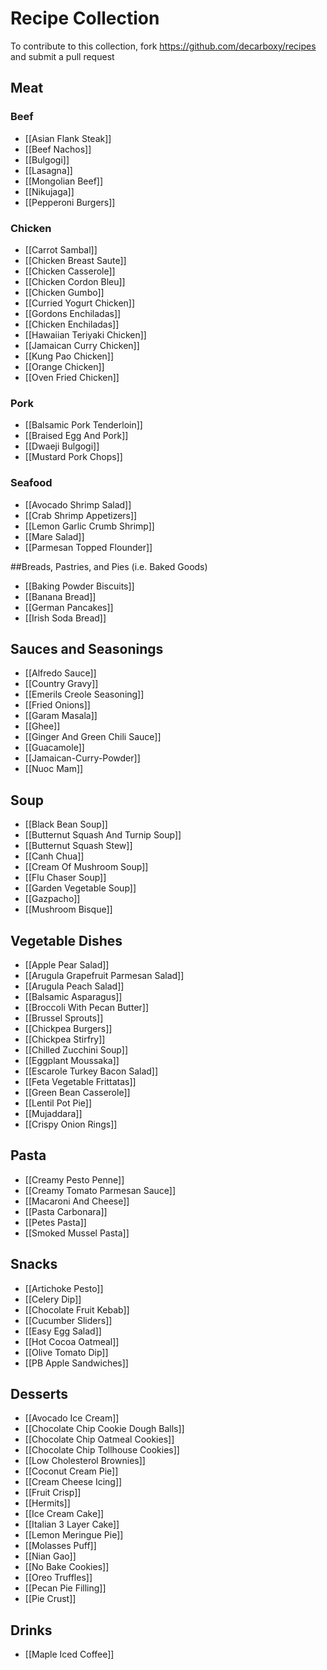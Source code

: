# Recipe Collection

To contribute to this collection, fork https://github.com/decarboxy/recipes and submit a pull request

## Meat

### Beef

* [[Asian Flank Steak]]
* [[Beef Nachos]]
* [[Bulgogi]]
* [[Lasagna]]
* [[Mongolian Beef]]
* [[Nikujaga]]
* [[Pepperoni Burgers]]

### Chicken

* [[Carrot Sambal]]
* [[Chicken Breast Saute]]
* [[Chicken Casserole]]
* [[Chicken Cordon Bleu]]
* [[Chicken Gumbo]]
* [[Curried Yogurt Chicken]]
* [[Gordons Enchiladas]]
* [[Chicken Enchiladas]]
* [[Hawaiian Teriyaki Chicken]]
* [[Jamaican Curry Chicken]]
* [[Kung Pao Chicken]]
* [[Orange Chicken]]
* [[Oven Fried Chicken]]

### Pork

* [[Balsamic Pork Tenderloin]]
* [[Braised Egg And Pork]]
* [[Dwaeji Bulgogi]]
* [[Mustard Pork Chops]]

### Seafood

* [[Avocado Shrimp Salad]]
* [[Crab Shrimp Appetizers]]
* [[Lemon Garlic Crumb Shrimp]]
* [[Mare Salad]]
* [[Parmesan Topped Flounder]]

##Breads, Pastries, and Pies (i.e. Baked Goods)

* [[Baking Powder Biscuits]]
* [[Banana Bread]]
* [[German Pancakes]]
* [[Irish Soda Bread]]

## Sauces and Seasonings

* [[Alfredo Sauce]]
* [[Country Gravy]]
* [[Emerils Creole Seasoning]]
* [[Fried Onions]]
* [[Garam Masala]]
* [[Ghee]]
* [[Ginger And Green Chili Sauce]]
* [[Guacamole]]
* [[Jamaican-Curry-Powder]]
* [[Nuoc Mam]]

## Soup

* [[Black Bean Soup]]
* [[Butternut Squash And Turnip Soup]]
* [[Butternut Squash Stew]]
* [[Canh Chua]]
* [[Cream Of Mushroom Soup]]
* [[Flu Chaser Soup]]
* [[Garden Vegetable Soup]]
* [[Gazpacho]]
* [[Mushroom Bisque]]

## Vegetable Dishes

* [[Apple Pear Salad]]
* [[Arugula Grapefruit Parmesan Salad]]
* [[Arugula Peach Salad]]
* [[Balsamic Asparagus]]
* [[Broccoli With Pecan Butter]]
* [[Brussel Sprouts]]
* [[Chickpea Burgers]]
* [[Chickpea Stirfry]]
* [[Chilled Zucchini Soup]]
* [[Eggplant Moussaka]]
* [[Escarole Turkey Bacon Salad]]
* [[Feta Vegetable Frittatas]]
* [[Green Bean Casserole]]
* [[Lentil Pot Pie]]
* [[Mujaddara]]
* [[Crispy Onion Rings]]

## Pasta

* [[Creamy Pesto Penne]]
* [[Creamy Tomato Parmesan Sauce]]
* [[Macaroni And Cheese]]
* [[Pasta Carbonara]]
* [[Petes Pasta]]
* [[Smoked Mussel Pasta]]

## Snacks

* [[Artichoke Pesto]]
* [[Celery Dip]]
* [[Chocolate Fruit Kebab]]
* [[Cucumber Sliders]]
* [[Easy Egg Salad]]
* [[Hot Cocoa Oatmeal]]
* [[Olive Tomato Dip]]
* [[PB Apple Sandwiches]]

## Desserts

* [[Avocado Ice Cream]]
* [[Chocolate Chip Cookie Dough Balls]]
* [[Chocolate Chip Oatmeal Cookies]]
* [[Chocolate Chip Tollhouse Cookies]]
* [[Low Cholesterol Brownies]]
* [[Coconut Cream Pie]]
* [[Cream Cheese Icing]]
* [[Fruit Crisp]]
* [[Hermits]]
* [[Ice Cream Cake]]
* [[Italian 3 Layer Cake]]
* [[Lemon Meringue Pie]]
* [[Molasses Puff]]
* [[Nian Gao]]
* [[No Bake Cookies]]
* [[Oreo Truffles]]
* [[Pecan Pie Filling]]
* [[Pie Crust]]

## Drinks

* [[Maple Iced Coffee]]
